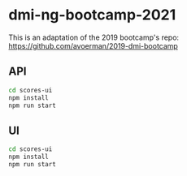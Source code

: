 # dmi-ng-bootcamp-2021

This is an adaptation of the 2019 bootcamp's repo: https://github.com/avoerman/2019-dmi-bootcamp

## API

```sh
cd scores-ui
npm install
npm run start
```

## UI

```sh
cd scores-ui
npm install
npm run start
```
